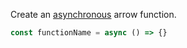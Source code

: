 

Create an [asynchronous](Async.md) arrow function.
```typescript 
const functionName = async () => {}
```